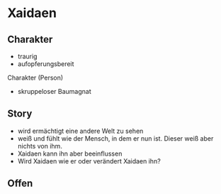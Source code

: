 Xaidaen
=

Charakter
-

* traurig
* aufopferungsbereit

Charakter (Person)

* skruppeloser Baumagnat

Story
-

* wird ermächtigt eine andere Welt zu sehen
* weiß und fühlt wie der Mensch, in dem er nun ist. Dieser weiß aber nichts von ihm.
* Xaidaen kann ihn aber beeinflussen
* Wird Xaidaen wie er oder verändert Xaidaen ihn?

Offen
-
